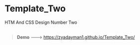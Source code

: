 # Template_Two
HTM And CSS Design Number Two
<br/><br/>
> **Demo** ---> https://zyadayman1.github.io/Template_Two/
